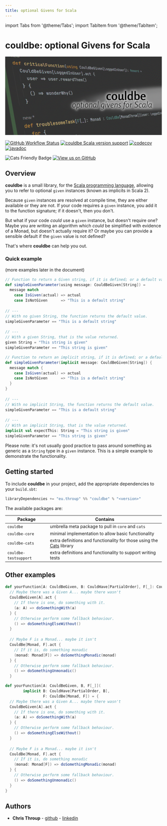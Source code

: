 ```yaml
---
title: optional Givens for Scala
---
```

import Tabs from '@theme/Tabs';
import TabItem from '@theme/TabItem';

# couldbe: optional Givens for Scala
![couldbe social image](/img/couldbe-social-card.jpg)

[![GitHub Workflow Status](https://img.shields.io/github/actions/workflow/status/throup/couldbe/scala.yml)](https://github.com/throup/couldbe/actions/workflows/scala.yml)
[![couldbe Scala version support](https://index.scala-lang.org/throup/couldbe/couldbe/latest-by-scala-version.svg?platform=jvm)](https://index.scala-lang.org/throup/couldbe/couldbe)
[![codecov](https://codecov.io/gh/throup/couldbe/branch/main/graph/badge.svg?token=XSUAQWYIOO)](https://codecov.io/gh/throup/couldbe)
[![javadoc](https://javadoc.io/badge2/eu.throup/couldbe_3/javadoc.svg)](https://javadoc.io/doc/eu.throup/couldbe)

![Cats Friendly Badge](https://typelevel.org/cats/img/cats-badge-tiny.png)
[![View us on GitHub](https://img.shields.io/badge/view%20us%20on-GitHub-lightgrey?style=for-the-badge&logo=github)](https://github.com/throup/couldbe)
## Overview

**couldbe** is a small library, for the [Scala programming language](https://scala-lang.org), allowing you to refer to optional `given` instances (known as implicits in Scala 2).

Because `given` instances are resolved at compile time, they are either available or they are not. If your code requires a `given` instance, you add it to the function signature; if it doesn't, then you don't.

But what if your code _could_ use a `given` instance, but doesn't require one?  Maybe you are writing an algorithm which _could_ be simplified with evidence of a Monad, but doesn't actually require it? Or maybe you can provide a sensible default if the `given` value is not defined?

That's where **couldbe** can help you out.

### Quick example
(more examples later in the document)


<Tabs groupId="dialect">
<TabItem value="scala3" label="Scala 3">

```scala
// Function to return a Given string, if it is defined; or a default value otherwise.
def simpleGivenParameter(using message: CouldBeGiven[String]) =
  message match
    case IsGiven(actual) => actual
    case IsNotGiven      => "This is a default string"

// ---
// With no given String, the function returns the default value.
simpleGivenParameter == "This is a default string"

// ---
// With a given String, that is the value returned.
given String = "This string is given"
simpleGivenParameter == "This string is given"
```

</TabItem>
<TabItem value="scala2" label="Scala 2.13">

```scala
// Function to return an implicit string, if it is defined; or a default value otherwise.
def simpleGivenParameter(implicit message: CouldBeGiven[String]) {
  message match {
    case IsGiven(actual) => actual
    case IsNotGiven      => "This is a default string"
  }
}

// ---
// With no implicit String, the function returns the default value.
simpleGivenParameter == "This is a default string"

// ---
// With an implicit String, that is the value returned.
implicit val expectThis: String = "This string is given"
simpleGivenParameter == "This string is given"
```

</TabItem>
</Tabs>

Please note: it's not usually good practice to pass around something as generic as a `String` type in a `given` instance. This is a simple example to demonstrate the functionality.

## Getting started
To include **couldbe** in your project, add the appropriate dependencies to your `build.sbt`:

```scala
libraryDependencies += "eu.throup" %% "couldbe" % "<version>"
```

The available packages are:

| Package               | Contains                                                                                            |
| --------------------- |---------------------------------------------------------------------------------------------------- |
| `couldbe`             | umbrella meta package to pull in `core` and `cats`                                                  |
| `couldbe-core`        | minimal implementation to allow basic functionality                                                 |
| `couldbe-cats`        | extra definitions and functionality for those using the [Cats](https://typelevel.org/cats/) library |
| `couldbe-testsupport` | extra definitions and functionality to support writing tests                                        |

## Other examples

<Tabs groupId="dialect">
<TabItem value="scala3" label="Scala 3">

```scala
def yourFunction[A: CouldBeGiven, B: CouldHave[PartialOrder], F[_]: CouldBe[Monad]] =
  // Maybe there was a Given A... maybe there wasn't
  CouldBeGiven[A].act {
    // If there is one, do something with it.
    (a: A) => doSomethingWith(a)
  } {
    // Otherwise perform some fallback behaviour.
    () => doSomethingElseWithout()
  }
  
  // Maybe F is a Monad... maybe it isn't
  CouldBe[Monad, F].act {
    // If it is, do something monadic
    (monad: Monad[F]) => doSomethingMonadic(monad)
  } {
    // Otherwise perform some fallback behaviour.
    () => doSomethingUnmonadic()
  }
```

</TabItem>
<TabItem value="scala2" label="Scala 2.13">

```scala
def yourFunction[A: CouldBeGiven, B, F[_]](
        implicit B: CouldHave[PartialOrder, B],
                 F: CouldBe[Monad, F]) = {
  // Maybe there was a Given A... maybe there wasn't
  CouldBeGiven[A].act {
    // If there is one, do something with it.
    (a: A) => doSomethingWith(a)
  } {
    // Otherwise perform some fallback behaviour.
    () => doSomethingElseWithout()
  }

  // Maybe F is a Monad... maybe it isn't
  CouldBe[Monad, F].act {
    // If it is, do something monadic
    (monad: Monad[F]) => doSomethingMonadic(monad)
  } {
    // Otherwise perform some fallback behaviour.
    () => doSomethingUnmonadic()
  }
}
```

</TabItem>
</Tabs>

## Authors

* **Chris Throup** - [github](https://github.com/throup) - [linkedin](https://www.linkedin.com/in/christhroup)
